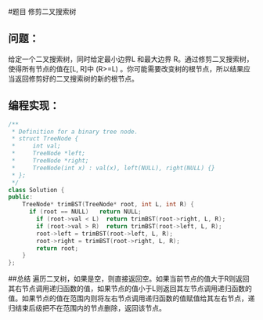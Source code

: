 #题目
修剪二叉搜索树
## 问题： 
给定一个二叉搜索树，同时给定最小边界L 和最大边界 R。通过修剪二叉搜索树，使得所有节点的值在[L, R]中 (R>=L) 。你可能需要改变树的根节点，所以结果应当返回修剪好的二叉搜索树的新的根节点。
## 编程实现：
```C++
/**
 * Definition for a binary tree node.
 * struct TreeNode {
 *     int val;
 *     TreeNode *left;
 *     TreeNode *right;
 *     TreeNode(int x) : val(x), left(NULL), right(NULL) {}
 * };
 */
class Solution {
public:
    TreeNode* trimBST(TreeNode* root, int L, int R) {
      if (root == NULL)   return NULL;
        if (root->val < L)  return trimBST(root->right, L, R);
        if (root->val > R)  return trimBST(root->left, L, R);
        root->left = trimBST(root->left, L, R);
        root->right = trimBST(root->right, L, R);
        return root;  
    }
};
```
##总结
遍历二叉树，如果是空，则直接返回空。如果当前节点的值大于R则返回其右节点调用递归函数的值，如果节点的值小于L则返回其左节点调用递归函数的值。如果节点的值在范围内则将左右节点调用递归函数的值赋值给其左右节点，递归结束后级把不在范围内的节点删除，返回该节点。
